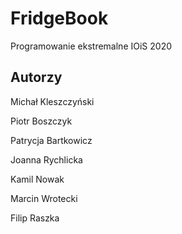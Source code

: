 # FridgeBook
Programowanie ekstremalne
IOiS 2020

## Autorzy
Michał Kleszczyński

Piotr Boszczyk
	
Patrycja Bartkowicz

Joanna Rychlicka

Kamil Nowak

Marcin Wrotecki

Filip Raszka


